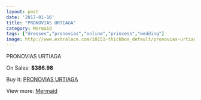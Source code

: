 ```yaml
---
layout: post
date: '2017-01-16'
title: "PRONOVIAS URTIAGA"
category: Mermaid
tags: ["dresses","pronovias","online","princess","wedding"]
image: http://www.extralace.com/10151-thickbox_default/pronovias-urtiaga.jpg
---
```

PRONOVIAS URTIAGA

On Sales: **$386.98**
<a href="https://www.extralace.com/mermaid/4790-pronovias-urtiaga.html"><amp-img layout="responsive" width="600" height="600" src="//www.extralace.com/10151-thickbox_default/pronovias-urtiaga.jpg" alt="PRONOVIAS URTIAGA 0" /></a>
<a href="https://www.extralace.com/mermaid/4790-pronovias-urtiaga.html"><amp-img layout="responsive" width="600" height="600" src="//www.extralace.com/10152-thickbox_default/pronovias-urtiaga.jpg" alt="PRONOVIAS URTIAGA 1" /></a>

Buy it: [PRONOVIAS URTIAGA](https://www.extralace.com/mermaid/4790-pronovias-urtiaga.html "PRONOVIAS URTIAGA")

View more: [Mermaid](https://www.extralace.com/5-mermaid "Mermaid")